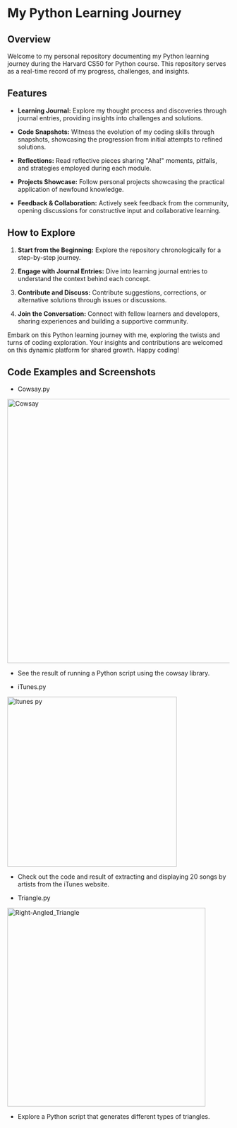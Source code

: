 # My Python Learning Journey

## Overview

Welcome to my personal repository documenting my Python learning journey during the Harvard CS50 for Python course. This repository serves as a real-time record of my progress, challenges, and insights.

## Features

- **Learning Journal:** Explore my thought process and discoveries through journal entries, providing insights into challenges and solutions.

- **Code Snapshots:** Witness the evolution of my coding skills through snapshots, showcasing the progression from initial attempts to refined solutions.

- **Reflections:** Read reflective pieces sharing "Aha!" moments, pitfalls, and strategies employed during each module.

- **Projects Showcase:** Follow personal projects showcasing the practical application of newfound knowledge.

- **Feedback & Collaboration:** Actively seek feedback from the community, opening discussions for constructive input and collaborative learning.

## How to Explore

1. **Start from the Beginning:** Explore the repository chronologically for a step-by-step journey.

2. **Engage with Journal Entries:** Dive into learning journal entries to understand the context behind each concept.

3. **Contribute and Discuss:** Contribute suggestions, corrections, or alternative solutions through issues or discussions.

4. **Join the Conversation:** Connect with fellow learners and developers, sharing experiences and building a supportive community.

Embark on this Python learning journey with me, exploring the twists and turns of coding exploration. Your insights and contributions are welcomed on this dynamic platform for shared growth. Happy coding!



## Code Examples and Screenshots

- Cowsay.py
<img width="597" alt="Cowsay" src="https://github.com/SevenB1/1st-Project/assets/121315598/743e6fc9-77ad-44d2-a712-f954072924d7">

  - See the result of running a Python script using the cowsay library.

- iTunes.py
<img width="384" alt="Itunes py" src="https://github.com/SevenB1/1st-Project/assets/121315598/02a383fc-1e8d-49b2-b134-fa37721c3268">

  - Check out the code and result of extracting and displaying 20 songs by artists from the iTunes website.

- Triangle.py
<img width="449" alt="Right-Angled_Triangle" src="https://github.com/SevenB1/1st-Project/assets/121315598/0ad3f979-9e76-4fbb-b475-d947db6734a4">


  - Explore a Python script that generates different types of triangles.
